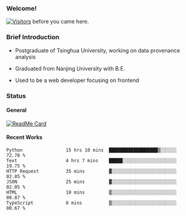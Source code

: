 ### Welcome!

[![Visitors](https://visitor-badge.laobi.icu/badge?page_id=HermitSun.HermitSun)]() before you came here.

### Brief Introduction

- Postgraduate of Tsinghua University, working on data provenance analysis

- Graduated from Nanjing University with B.E.

- Used to be a web developer focusing on frontend

### Status

#### General

[![ReadMe Card](https://github-readme-stats.hermitsun.vercel.app/api?username=HermitSun&count_private=true&show_icons=true)]()

#### Recent Works

<!--START_SECTION:waka-->

```text
Python                15 hrs 10 mins  ██████████████████▒░░░░░░   72.78 %
Text                  4 hrs 7 mins    █████░░░░░░░░░░░░░░░░░░░░   19.75 %
HTTP Request          35 mins         ▓░░░░░░░░░░░░░░░░░░░░░░░░   02.85 %
JSON                  25 mins         ▓░░░░░░░░░░░░░░░░░░░░░░░░   02.05 %
HTML                  10 mins         ▒░░░░░░░░░░░░░░░░░░░░░░░░   00.87 %
TypeScript            8 mins          ▒░░░░░░░░░░░░░░░░░░░░░░░░   00.67 %
```

<!--END_SECTION:waka-->
